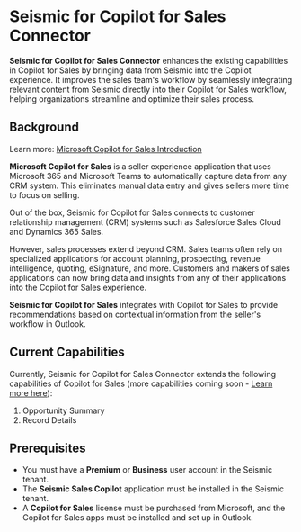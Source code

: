 # Seismic for Copilot for Sales Connector

**Seismic for Copilot for Sales Connector** enhances the existing capabilities in Copilot for Sales by bringing data from Seismic into the Copilot experience. It improves the sales team's workflow by seamlessly integrating relevant content from Seismic directly into their Copilot for Sales workflow, helping organizations streamline and optimize their sales process.

## Background

Learn more: [Microsoft Copilot for Sales Introduction](https://learn.microsoft.com/en-us/Viva/sales/introduction)

**Microsoft Copilot for Sales** is a seller experience application that uses Microsoft 365 and Microsoft Teams to automatically capture data from any CRM system. This eliminates manual data entry and gives sellers more time to focus on selling.

Out of the box, Seismic for Copilot for Sales connects to customer relationship management (CRM) systems such as Salesforce Sales Cloud and Dynamics 365 Sales.

However, sales processes extend beyond CRM. Sales teams often rely on specialized applications for account planning, prospecting, revenue intelligence, quoting, eSignature, and more. Customers and makers of sales applications can now bring data and insights from any of their applications into the Copilot for Sales experience.

**Seismic for Copilot for Sales** integrates with Copilot for Sales to provide recommendations based on contextual information from the seller's workflow in Outlook.

## Current Capabilities

Currently, Seismic for Copilot for Sales Connector extends the following capabilities of Copilot for Sales (more capabilities coming soon - [Learn more here](https://learn.microsoft.com/en-us/microsoft-sales-copilot/extend-copilot-for-sales#copilot-capabilities-that-can-be-extended)):

1. Opportunity Summary
2. Record Details

## Prerequisites

- You must have a **Premium** or **Business** user account in the Seismic tenant.
- The **Seismic Sales Copilot** application must be installed in the Seismic tenant.
- A **Copilot for Sales** license must be purchased from Microsoft, and the Copilot for Sales apps must be installed and set up in Outlook.
